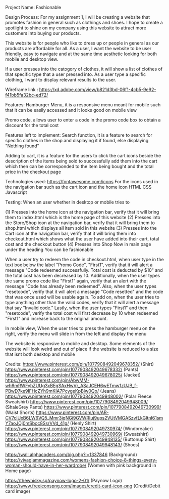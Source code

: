 
Project Name: Fashionable

Design Process:
For my assignment 1, I will be creating a website that promotes fashion in general such as clothings and shoes.  I hope to create a spotlight to shine on my company using this website to attract more customers into buying our products.

This website is for people who like to dress up or people in general as our products are affordable for all. 
As a user, I want the website to be user friendly, easy to navigate and at the same time aesthetic looking for both mobile and desktop view.

If a user presses into the catogory of clothes, it will show a list of clothes of that specific type that a user pressed into.
As a user type a specific clothing, I want to display relevant results to the user.

Wireframe link : https://xd.adobe.com/view/b821d3bd-06f1-4cb5-9e92-f41bb5fa32bc-ed72/

Features:
Hamburger Menu, it is a responsive menu meant for mobile such that it can be easily accessed and it looks good on mobile view

Promo code, allows user to enter a code in the promo code box to obtain a discount for the total cost

Features left to implement:
Search function, it is a feature to search for specific clothes in the shop and displaying it if found, else displaying "Nothing found"

Adding to cart, it is a feature for the users to click the cart icons beside the description of the items being sold to successfully add them into the cart which then can be corresponded to the item being bought and the total price in the checkout page

Technologies used:
https://fontawesome.com/icons For the icons used in the navigation bar such as the cart icon and the home icon
HTML
CSS
Javascript

Testing:
When an user whether in desktop or mobile tries to

(1) Presses into the home icon at the navigation bar, verify that it will bring them to index.html which is the home page of this website
(2) Presses into the Store/Shop icon at the navigation bar, verify that it will bring them to shop.html which displays all item sold in this website
(3) Presses into the Cart icon at the navigation bar, verify that it will bring them into checkout.html which shows what the user have added into their cart, total cost and the checkout button
(4) Presses into Shop Now in main page under the heading You can be fashionable

When a user try to redeem the code in checkout.html, when user type in the text box below the label "Promo Code", "First1", verify that it will alert a message "Code redeemed successfully. Total cost is deducted by $10" and the total cost has been decreased by 10. 
Additionally, when the user types the same promo code like "First1" again, verify that an alert with the message "Code has already been redeemed". 
Also, when the user types "resetcode", verify that it will alert a message "Code resetted" and the code that was once used will be usable again.
To add on, when the user tries to type anything other than the valid codes, verify that it will alert a message that say "Invalid code."
Lastly, when the user types "First1" and then "resetcode", verify the total cost will first decrease by 10 when redeemed "First1" and increase back to the original amount.

In mobile view,
When the user tries to press the hamburger menu on the right, verify the menu will slide in from the left and display the menu

The website is responsive to mobile and desktop.
Some elements of the website will look weird and out of place if the website is reduced to a size that isnt both desktop and mobile

Credits:
https://www.pinterest.com/pin/1077908492049678352/ (Shirt)
https://www.pinterest.com/pin/1077908492049678332/ (Pants)
https://www.pinterest.com/pin/1077908492049678025/ (Jacket)
https://www.pinterest.com/pin/AbwMM-wh6mRWFyhZUUg3xBEgSAxHwVr_ASaJCEH6wETmw1zUJB_f-PBwD7ke9IFHcZYh9mKIA7PcygeKpBIw0Qo/ (Jeans)
https://www.pinterest.com/pin/1077908492049948002/ (Polar Fleece Sweatshirt)
https://www.pinterest.com/pin/1077908492049948009/ (ShaleGrey Pants)
https://www.pinterest.com/pin/1077908492049730999/ (Waist Shorts)
https://www.pinterest.com/pin/AR-CV7clUxB6LW6VQ5_Mmr3iqNGi9GVWRIuj9ups2VUtVMGASzvfLkGltnI61smY7aoJOj0mSboc8SsrVVd_41g/ (Henly Shirt)
https://www.pinterest.com/pin/1077908492049730974/ (Windbreaker)
https://www.pinterest.com/pin/1077908492049730969/ (Sweatshirt)
https://www.pinterest.com/pin/1077908492049948135/ (Buttonup Shirt)
https://www.pinterest.com/pin/1077908492049948143/ (Shoes)

https://wall.alphacoders.com/big.php?i=1337846 (Background)
https://vivaglammagazine.com/womens-fashion-choice-8-things-every-woman-should-have-in-her-wardrobe/ (Women with pink background in Home page)

https://thewhisky.sg/paynow-logo-2-01/ (Paynow Logo)
https://www.freeiconspng.com/images/credit-card-icon-png (Credit/Debit card image)


